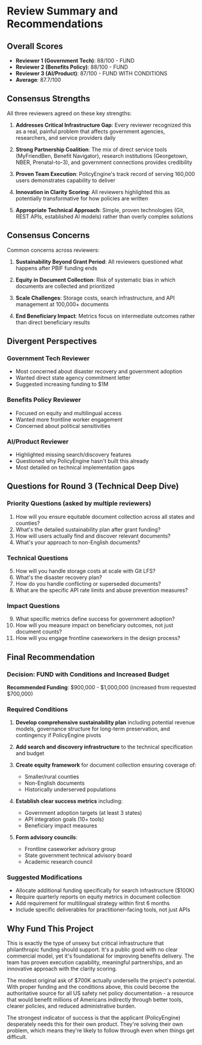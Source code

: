 # Review Summary and Recommendations

## Overall Scores
- **Reviewer 1 (Government Tech)**: 88/100 - FUND
- **Reviewer 2 (Benefits Policy)**: 88/100 - FUND  
- **Reviewer 3 (AI/Product)**: 87/100 - FUND WITH CONDITIONS
- **Average**: 87.7/100

## Consensus Strengths
All three reviewers agreed on these key strengths:

1. **Addresses Critical Infrastructure Gap**: Every reviewer recognized this as a real, painful problem that affects government agencies, researchers, and service providers daily

2. **Strong Partnership Coalition**: The mix of direct service tools (MyFriendBen, Benefit Navigator), research institutions (Georgetown, NBER, Prenatal-to-3), and government connections provides credibility

3. **Proven Team Execution**: PolicyEngine's track record of serving 160,000 users demonstrates capability to deliver

4. **Innovation in Clarity Scoring**: All reviewers highlighted this as potentially transformative for how policies are written

5. **Appropriate Technical Approach**: Simple, proven technologies (Git, REST APIs, established AI models) rather than overly complex solutions

## Consensus Concerns
Common concerns across reviewers:

1. **Sustainability Beyond Grant Period**: All reviewers questioned what happens after PBIF funding ends

2. **Equity in Document Collection**: Risk of systematic bias in which documents are collected and prioritized

3. **Scale Challenges**: Storage costs, search infrastructure, and API management at 100,000+ documents

4. **End Beneficiary Impact**: Metrics focus on intermediate outcomes rather than direct beneficiary results

## Divergent Perspectives

### Government Tech Reviewer
- Most concerned about disaster recovery and government adoption
- Wanted direct state agency commitment letter
- Suggested increasing funding to $1M

### Benefits Policy Reviewer  
- Focused on equity and multilingual access
- Wanted more frontline worker engagement
- Concerned about political sensitivities

### AI/Product Reviewer
- Highlighted missing search/discovery features
- Questioned why PolicyEngine hasn't built this already
- Most detailed on technical implementation gaps

## Questions for Round 3 (Technical Deep Dive)

### Priority Questions (asked by multiple reviewers)
1. How will you ensure equitable document collection across all states and counties?
2. What's the detailed sustainability plan after grant funding?
3. How will users actually find and discover relevant documents?
4. What's your approach to non-English documents?

### Technical Questions
5. How will you handle storage costs at scale with Git LFS?
6. What's the disaster recovery plan?
7. How do you handle conflicting or superseded documents?
8. What are the specific API rate limits and abuse prevention measures?

### Impact Questions
9. What specific metrics define success for government adoption?
10. How will you measure impact on beneficiary outcomes, not just document counts?
11. How will you engage frontline caseworkers in the design process?

## Final Recommendation

### Decision: FUND with Conditions and Increased Budget

**Recommended Funding**: $900,000 - $1,000,000 (increased from requested $700,000)

### Required Conditions
1. **Develop comprehensive sustainability plan** including potential revenue models, governance structure for long-term preservation, and contingency if PolicyEngine pivots

2. **Add search and discovery infrastructure** to the technical specification and budget

3. **Create equity framework** for document collection ensuring coverage of:
   - Smaller/rural counties
   - Non-English documents
   - Historically underserved populations

4. **Establish clear success metrics** including:
   - Government adoption targets (at least 3 states)
   - API integration goals (10+ tools)
   - Beneficiary impact measures

5. **Form advisory councils**:
   - Frontline caseworker advisory group
   - State government technical advisory board
   - Academic research council

### Suggested Modifications
- Allocate additional funding specifically for search infrastructure ($100K)
- Require quarterly reports on equity metrics in document collection
- Add requirement for multilingual strategy within first 6 months
- Include specific deliverables for practitioner-facing tools, not just APIs

## Why Fund This Project

This is exactly the type of unsexy but critical infrastructure that philanthropic funding should support. It's a public good with no clear commercial model, yet it's foundational for improving benefits delivery. The team has proven execution capability, meaningful partnerships, and an innovative approach with the clarity scoring.

The modest original ask of $700K actually undersells the project's potential. With proper funding and the conditions above, this could become the authoritative source for all US safety net policy documentation - a resource that would benefit millions of Americans indirectly through better tools, clearer policies, and reduced administrative burden.

The strongest indicator of success is that the applicant (PolicyEngine) desperately needs this for their own product. They're solving their own problem, which means they're likely to follow through even when things get difficult.